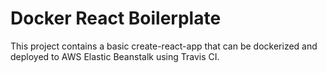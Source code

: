 # Docker React Boilerplate
This project contains a basic create-react-app that can be dockerized and
deployed to AWS Elastic Beanstalk using Travis CI.
